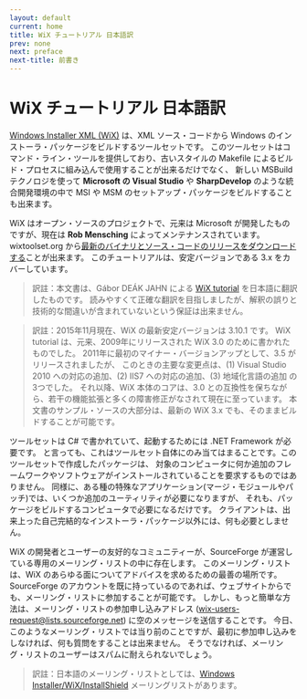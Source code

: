 ```yaml
---
layout: default
current: home
title: WiX チュートリアル 日本語訳
prev: none
next: preface
next-title: 前書き
---
```

# WiX チュートリアル 日本語訳
[Windows Installer XML (WiX)](http://wixtoolset.org/) は、XML ソース・コードから Windows のインストーラ・パッケージをビルドするツールセットです。
このツールセットはコマンド・ライン・ツールを提供しており、古いスタイルの Makefile によるビルド・プロセスに組み込んで使用することが出来るだけでなく、
新しい MSBuild テクノロジを使って **Microsoft の Visual Studio** や **SharpDevelop** のような統合開発環境の中で
MSI や MSM のセットアップ・パッケージをビルドすることも出来ます。

WiX はオープン・ソースのプロジェクトで、元来は Microsoft が開発したものですが、現在は **Rob Mensching** によってメンテナンスされています。
wixtoolset.org から[最新のバイナリとソース・コードのリリースをダウンロードする](http://wixtoolset.org/releases/)ことが出来ます。
このチュートリアルは、安定バージョンである 3.x をカバーしています。

> 訳註：本文書は、Gábor DEÁK JAHN による [WiX tutorial](https://www.firegiant.com/wix/tutorial/) を日本語に翻訳したものです。
> 読みやすくて正確な翻訳を目指しましたが、解釈の誤りと技術的な間違いが含まれていないという保証は出来ません。

> 訳註：2015年11月現在、WiX の最新安定バージョンは 3.10.1 です。
> WiX tutorial は、元来、2009年にリリースされた WiX 3.0 のために書かれたものでした。
> 2011年に最初のマイナー・バージョンアップとして、3.5 がリリースされましたが、
> このときの主要な変更点は、(1) Visual Studio 2010 への対応の追加、(2) IIS7 への対応の追加、(3) 地域化言語の追加 の3つでした。
> それ以降、WiX 本体のコアは、3.0 との互換性を保ちながら、若干の機能拡張と多くの障害修正がなされて現在に至っています。
> 本文書のサンプル・ソースの大部分は、最新の WiX 3.x でも、そのままビルドすることが可能です。

ツールセットは C# で書かれていて、起動するためには .NET Framework が必要です。
と言っても、これはツールセット自体にのみ当てはまることです。このツールセットで作成したパッケージは、
対象のコンピュータに何か追加のフレームワークやソフトウェアがインストールされていることを要求するものではありません。
同様に、ある種の特殊なアプリケーション(マージ・モジュールやパッチ)では、いくつか追加のユーティリティが必要になりますが、
それも、パッケージをビルドするコンピュータで必要になるだけです。
クライアントは、出来上った自己完結的なインストーラ・パッケージ以外には、何も必要としません。

WiX の開発者とユーザーの友好的なコミュニティーが、SourceForge が運営している専用のメーリング・リストの中に存在します。
このメーリング・リストは、WiX のあらゆる面についてアドバイスを求めるための最善の場所です。
SourceForge のアカウントを既に持っているのであれば、ウェブサイトからでも、メーリング・リストに参加することが可能です。
しかし、もっと簡単な方法は、メーリング・リストの参加申し込みアドレス (<wix-users-request@lists.sourceforge.net>) に空のメッセージを送信することです。
今日、このようなメーリング・リストでは当り前のことですが、最初に参加申し込みをしなければ、何も質問をすることは出来ません。
そうでなければ、メーリング・リストのユーザーはスパムに耐えられないでしょう。

> 訳註：日本語のメーリング・リストとしては、[Windows Installer/WiX/InstallShield](http://www.freeml.com/msi) メーリングリストがあります。